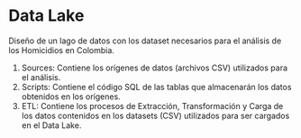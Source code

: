 # Data Lake
Diseño de un lago de datos con los dataset necesarios para el análisis de los Homicidios en Colombia.

1. Sources: Contiene los orígenes de datos (archivos CSV) utilizados para el análisis.
2. Scripts: Contiene el código SQL de las tablas que almacenarán los datos obtenidos en los orígenes.
3. ETL: Contiene los procesos de Extracción, Transformación y Carga de los datos contenidos en los datasets (CSV) utilizados para ser cargados en el Data Lake.
